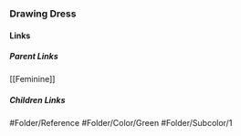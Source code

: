 ### Drawing Dress
#### Links
##### Parent Links
[[Feminine]]
##### Children Links
#Folder/Reference
#Folder/Color/Green
#Folder/Subcolor/1

